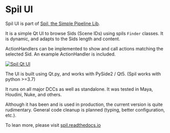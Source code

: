 # Spil UI

Spil UI is part of [Spil, the Simple Pipeline Lib](https://github.com/MichaelHaussmann/spil).

It is a simple Qt UI to browse Sids (Scene IDs) using spils `Finder` classes.
It is dynamic, and adapts to the Sids length and content.

ActionHandlers can be implemented to show and call actions matching the selected Sid.
An example ActionHandler is included.

[![Spil Qt UI](https://raw.githubusercontent.com/MichaelHaussmann/spil/dev/docs/img/spil_ui.png)](https://github.com/MichaelHaussmann/spil_ui)

The UI is built using Qt.py, and works with PySide2 / Qt5.
(Spil works with python >=3.7)

It runs on all major DCCs as well as standalone. It was tested in Maya, Houdini, Nuke, and others.

Although it has been and is used in production, the current version is quite rudimentary.
General code cleanup is planned (typing, better configuration, etc.).

To lean more, please visit [spil.readthedocs.io](https://spil.readthedocs.io)